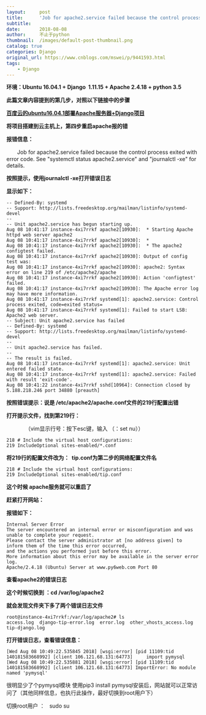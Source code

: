 ```yaml
---
layout:     post
title:      'Job for apache2.service failed because the control process exited with error code. See "systemctl status apache2.service" and "journalctl -xe" for details.-不止于python'
subtitle:   
date:       2018-08-08
author:     不止于python
thumbnail:  /images/default-post-thumbnail.png
catalog: true
categories: Django
original_url: https://www.cnblogs.com/mswei/p/9441593.html
tags:
    - Django
---
```

**环境：**Ubuntu 16.04.1 + Django  1.11.15 + Apache 2.4.18 + python 3.5****

****此篇文章内容提到的第几步，对照以下链接中的步骤****

**[百度云的ubuntu16.04.1部署Apache服务器+Django项目](https://www.cnblogs.com/mswyf/p/9442097.html)**

**将项目搭建到云主机上，第四步重启apache报的错**

**报错信息：**

　　Job for apache2.service failed because the control process exited with error code. See "systemctl status apache2.service" and "journalctl -xe" for details.

**按照提示，使用****journalctl -xe打开错误日志******

******显示如下：******

```
-- Defined-By: systemd
-- Support: http://lists.freedesktop.org/mailman/listinfo/systemd-devel
-- 
-- Unit apache2.service has begun starting up.
Aug 08 10:41:17 instance-4xi7rrkf apache2[10930]:  * Starting Apache httpd web server apache2
Aug 08 10:41:17 instance-4xi7rrkf apache2[10930]:  *
Aug 08 10:41:17 instance-4xi7rrkf apache2[10930]:  * The apache2 configtest failed.
Aug 08 10:41:17 instance-4xi7rrkf apache2[10930]: Output of config test was:
Aug 08 10:41:17 instance-4xi7rrkf apache2[10930]: apache2: Syntax error on line 219 of /etc/apache2/apache
Aug 08 10:41:17 instance-4xi7rrkf apache2[10930]: Action 'configtest' failed.
Aug 08 10:41:17 instance-4xi7rrkf apache2[10930]: The Apache error log may have more information.
Aug 08 10:41:17 instance-4xi7rrkf systemd[1]: apache2.service: Control process exited, code=exited status=
Aug 08 10:41:17 instance-4xi7rrkf systemd[1]: Failed to start LSB: Apache2 web server.
-- Subject: Unit apache2.service has failed
-- Defined-By: systemd
-- Support: http://lists.freedesktop.org/mailman/listinfo/systemd-devel
-- 
-- Unit apache2.service has failed.
-- 
-- The result is failed.
Aug 08 10:41:17 instance-4xi7rrkf systemd[1]: apache2.service: Unit entered failed state.
Aug 08 10:41:17 instance-4xi7rrkf systemd[1]: apache2.service: Failed with result 'exit-code'.
Aug 08 10:41:22 instance-4xi7rrkf sshd[10964]: Connection closed by 5.188.218.246 port 34880 [preauth]
```

**按照错误提示：说是 /etc/apache2/apache.conf文件的219行配置出错**

**打开提示文件，找到第219行：**

　　　　（vim显示行号：按下esc键，输入 （：set nu））　

```
218 # Include the virtual host configurations:
219 IncludeOptional sites-enabled/*.conf
```

**将219行的配置文件改为：  tip.conf为第二步的网络配置文件名**

```
218 # Include the virtual host configurations:
219 IncludeOptional sites-enabled/tip.conf
```

**这个时候 apache服务就可以重启了**

**赶紧打开网站：**

**报错如下：**

```
Internal Server Error
The server encountered an internal error or misconfiguration and was unable to complete your request.
Please contact the server administrator at [no address given] to inform them of the time this error occurred,
and the actions you performed just before this error.
More information about this error may be available in the server error log.
Apache/2.4.18 (Ubuntu) Server at www.py6web.com Port 80
```

**查看apache2的错误日志**

**这个时候切换到 ：cd /var/log/apache2**

**就会发现文件夹下多了两个错误日志文件**

```
root@instance-4xi7rrkf:/var/log/apache2# ls
access.log  django-tip-error.log  error.log  other_vhosts_access.log  tip-django.log
```

**打开错误日志，查看错误信息：**

```
[Wed Aug 08 10:49:22.535845 2018] [wsgi:error] [pid 11109:tid 140181583668992] [client 106.121.68.131:64773]     import pymysql
[Wed Aug 08 10:49:22.535881 2018] [wsgi:error] [pid 11109:tid 140181583668992] [client 106.121.68.131:64773] ImportError: No module named 'pymysql'
```

很明显少了个pymysql模块 使用pip3 install pymysql安装后，网站就可以正常访问了（其他同样信息，也执行此操作，最好切换到root用户下）

切换root用户 ：   sudo su
